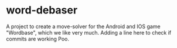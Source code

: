 # word-debaser
A project to create a move-solver for the Android and IOS game "Wordbase", which we like very much.
Adding a line here to check if commits are working
Poo.